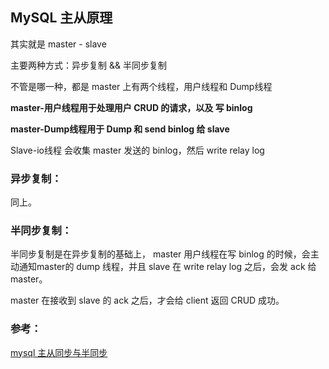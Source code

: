 ## MySQL 主从原理

其实就是  master - slave

主要两种方式：异步复制 && 半同步复制

不管是哪一种，都是 master 上有两个线程，用户线程和 Dump线程

**master-用户线程用于处理用户 CRUD 的请求，以及 写 binlog**

**master-Dump线程用于 Dump 和 send binlog 给 slave**

Slave-io线程 会收集 master 发送的 binlog，然后 write relay log

### 异步复制：
同上。


### 半同步复制：

半同步复制是在异步复制的基础上， master 用户线程在写 binlog 的时候，会主动通知master的 dump 线程，并且 slave 在 write relay log 之后，会发 ack 给 master。

master 在接收到 slave 的 ack 之后，才会给 client 返回 CRUD 成功。


### 参考：
[mysql 主从同步与半同步](https://www.huaweicloud.com/articles/8f4a530af8cb567d675d0e44973cdb15.html)